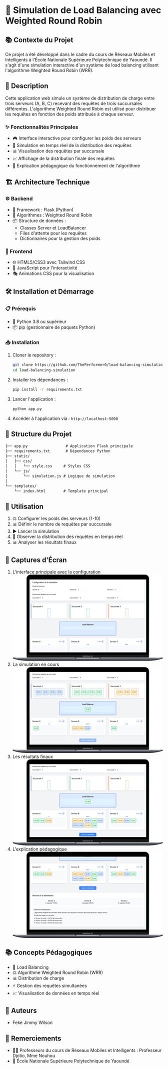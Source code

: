 # 🚀 Simulation de Load Balancing avec Weighted Round Robin

## 📚 Contexte du Projet
Ce projet a été développé dans le cadre du cours de Réseaux Mobiles et Intelligents à l'École Nationale Supérieure Polytechnique de Yaoundé. Il s'agit d'une simulation interactive d'un système de load balancing utilisant l'algorithme Weighted Round Robin (WRR).

## 📝 Description
Cette application web simule un système de distribution de charge entre trois serveurs (A, B, C) recevant des requêtes de trois succursales différentes. L'algorithme Weighted Round Robin est utilisé pour distribuer les requêtes en fonction des poids attribués à chaque serveur.

### ✨ Fonctionnalités Principales
- 🎮 Interface interactive pour configurer les poids des serveurs
- 🔄 Simulation en temps réel de la distribution des requêtes
- 📊 Visualisation des requêtes par succursale
- 📈 Affichage de la distribution finale des requêtes
- 📖 Explication pédagogique du fonctionnement de l'algorithme

## 🏗️ Architecture Technique

### ⚙️ Backend
- 🐍 Framework : Flask (Python)
- 🔢 Algorithmes : Weighted Round Robin
- 📦 Structure de données : 
  - Classes Server et LoadBalancer
  - Files d'attente pour les requêtes
  - Dictionnaires pour la gestion des poids

### 🎨 Frontend
- 🌐 HTML5/CSS3 avec Tailwind CSS
- 📜 JavaScript pour l'interactivité
- 🎭 Animations CSS pour la visualisation

## 🛠️ Installation et Démarrage

### 📋 Prérequis
- 🐍 Python 3.8 ou supérieur
- 📦 pip (gestionnaire de paquets Python)

### 📥 Installation
1. Cloner le repository :
   ```bash
   git clone https://github.com/ThePerformer0/load-balancing-simulation.git
   cd load-balancing-simulation
   ```
2. Installer les dépendances :
   ```bash
   pip install -r requirements.txt
   ```
3. Lancer l'application :
   ```bash
   python app.py
   ```
4. Accéder à l'application via : `http://localhost:5000`

## 📁 Structure du Projet
```
├── app.py                 # Application Flask principale
├── requirements.txt       # Dépendances Python
├── static/
│   ├── css/
│   │   └── style.css     # Styles CSS
│   └── js/
│       └── simulation.js # Logique de simulation
│
└── templates/
    └── index.html        # Template principal
```

## 🎯 Utilisation
1. ⚖️ Configurer les poids des serveurs (1-10)
2. 📊 Définir le nombre de requêtes par succursale
3. ▶️ Lancer la simulation
4. 👀 Observer la distribution des requêtes en temps réel
5. 📊 Analyser les résultats finaux

## 📸 Captures d'Écran
1. L'interface principale avec la configuration
![Interface principale](images/interface-principale.png)
2. La simulation en cours
![Simulation en cours](images/simulation-en-cours.png)
3. Les résultats finaux
![Résultats finaux](images/resultats-finaux.png)
4. L'explication pédagogique
![Explication pédagogique](images/explication-pedagogique.png)

## 📚 Concepts Pédagogiques
- 🔄 Load Balancing
- ⚖️ Algorithme Weighted Round Robin (WRR)
- 📊 Distribution de charge
- ⚡ Gestion des requêtes simultanées
- 📈 Visualisation de données en temps réel

## 👥 Auteurs
- Feke Jimmy Wilson

## 🙏 Remerciements
- 👨‍🏫 Professeurs du cours de Réseaux Mobiles et Intelligents : Professeur Djotio, Mme Nouhou
- 🏫 École Nationale Supérieure Polytechnique de Yaoundé
